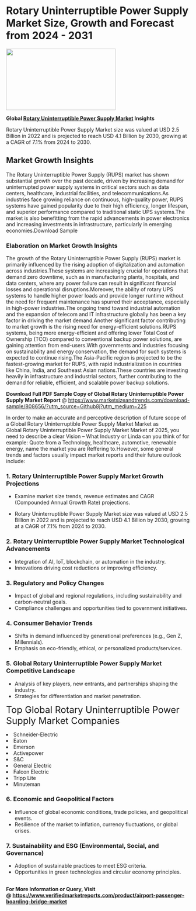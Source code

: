 <H1>Rotary Uninterruptible Power Supply Market Size, Growth and Forecast from 2024 - 2031</H1><img class="aligncenter size-medium wp-image-584254" src="https://thirdeyenews.in/wp-content/uploads/2024/09/Global-Market-Research-300x168.jpeg" alt="" width="300" height="168" /><p><strong>Global&nbsp;<a href="https://www.marketsizeandtrends.com/download-sample/808656/?utm_source=Github8j?utm_medium=225">Rotary Uninterruptible Power Supply Market</a> Insights</strong></p><p>Rotary Uninterruptible Power Supply Market size was valued at USD 2.5 Billion in 2022 and is projected to reach USD 4.1 Billion by 2030, growing at a CAGR of 7.1% from 2024 to 2030.</p><p><h2>Market Growth Insights</h2> The Rotary Uninterruptible Power Supply (RUPS) market has shown substantial growth over the past decade, driven by increasing demand for uninterrupted power supply systems in critical sectors such as data centers, healthcare, industrial facilities, and telecommunications.As industries face growing reliance on continuous, high-quality power, RUPS systems have gained popularity due to their high efficiency, longer lifespan, and superior performance compared to traditional static UPS systems.The market is also benefitting from the rapid advancements in power electronics and increasing investments in infrastructure, particularly in emerging economies.Download Sample <h3>Elaboration on Market Growth Insights</h3> The growth of the Rotary Uninterruptible Power Supply (RUPS) market is primarily influenced by the rising adoption of digitalization and automation across industries.These systems are increasingly crucial for operations that demand zero downtime, such as in manufacturing plants, hospitals, and data centers, where any power failure can result in significant financial losses and operational disruptions.Moreover, the ability of rotary UPS systems to handle higher power loads and provide longer runtime without the need for frequent maintenance has spurred their acceptance, especially in high-power industries.The ongoing trend toward industrial automation and the expansion of telecom and IT infrastructure globally has been a key factor in driving the market demand.Another significant factor contributing to market growth is the rising need for energy-efficient solutions.RUPS systems, being more energy-efficient and offering lower Total Cost of Ownership (TCO) compared to conventional backup power solutions, are gaining attention from end-users.With governments and industries focusing on sustainability and energy conservation, the demand for such systems is expected to continue rising.The Asia-Pacific region is projected to be the fastest-growing market for RUPS, with rapid industrialization in countries like China, India, and Southeast Asian nations.These countries are investing heavily in infrastructure and industrial sectors, further contributing to the demand for reliable, efficient, and scalable power backup solutions.</p><p><span class=""><strong>Download Full PDF Sample Copy of Global Rotary Uninterruptible Power Supply Market Report</strong> @ <a href="https://www.marketsizeandtrends.com/download-sample/808656/?utm_source=Github8j?utm_medium=225" target="_blank">https://www.marketsizeandtrends.com/download-sample/808656/?utm_source=Github8j?utm_medium=225</a></span></p><p>In order to make an accurate and perceptive description of future scope of a Global&nbsp;Rotary Uninterruptible Power Supply Market Market as Global&nbsp;Rotary Uninterruptible Power Supply Market Market of 2025, you need to describe a clear Vision &ndash; What Industry or Linda can you think of for example: Quote from a Technology, healthcare, automotive, renewable energy, name the market you are Reffering to.However, some general trends and factors usually impact market reports and their future outlook include:</p><h3>1.&nbsp;<strong>Rotary Uninterruptible Power Supply Market Growth Projections</strong></h3><ul><li>Examine market size trends, revenue estimates and CAGR (Compounded Annual Growth Rate) projections.</li><li><p>Rotary Uninterruptible Power Supply Market size was valued at USD 2.5 Billion in 2022 and is projected to reach USD 4.1 Billion by 2030, growing at a CAGR of 7.1% from 2024 to 2030.</p></li></ul><h3>2.&nbsp;<strong>Rotary Uninterruptible Power Supply Market Technological Advancements</strong></h3><ul><li>Integration of AI, IoT, blockchain, or automation in the industry.</li><li>Innovations driving cost reductions or improving efficiency.</li></ul><h3>3.&nbsp;<strong>Regulatory and Policy Changes</strong></h3><ul><li>Impact of global and regional regulations, including sustainability and carbon-neutral goals.</li><li>Compliance challenges and opportunities tied to government initiatives.</li></ul><h3>4.&nbsp;<strong>Consumer Behavior Trends</strong></h3><ul><li>Shifts in demand influenced by generational preferences (e.g., Gen Z, Millennials).</li><li>Emphasis on eco-friendly, ethical, or personalized products/services.</li></ul><h3>5.&nbsp;<strong>Global Rotary Uninterruptible Power Supply Market Competitive Landscape</strong></h3><ul><li>Analysis of key players, new entrants, and partnerships shaping the industry.</li><li>Strategies for differentiation and market penetration.</li></ul><p data-pm-slice="1 1 []"><span style="color: inherit; font-family: inherit; font-size: 25px;">Top Global Rotary Uninterruptible Power Supply Market Companies</span></p><div class="" data-test-id=""><p><li>Schneider-Electric</li><li> Eaton</li><li> Emerson</li><li> Activepower</li><li> S&C</li><li> General Electric</li><li> Falcon Electric</li><li> Tripp Lite</li><li> Minuteman</li></p></div><h3>6.&nbsp;<strong>Economic and Geopolitical Factors</strong></h3><ul><li>Influence of global economic conditions, trade policies, and geopolitical events.</li><li>Resilience of the market to inflation, currency fluctuations, or global crises.</li></ul><h3>7.&nbsp;<strong>Sustainability and ESG (Environmental, Social, and Governance)</strong></h3><ul><li>Adoption of sustainable practices to meet ESG criteria.</li><li>Opportunities in green technologies and circular economy principles.</li></ul><h2><strong style="font-size: 14px;">For More Information or Query, Visit @&nbsp;</strong><a style="background-color: #ffffff; font-size: 14px;" href="https://www.marketsizeandtrends.com/report/rotary-uninterruptible-power-supply-market/" target="_blank">https://www.verifiedmarketreports.com/product/airport-passenger-boarding-bridge-market</a></h2>